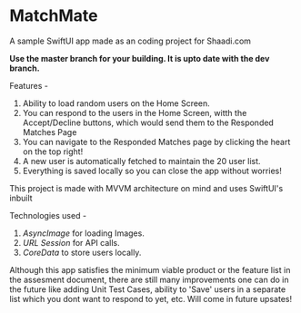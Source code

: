 # MatchMate
A sample SwiftUI app made as an coding project for Shaadi.com

**Use the master branch for your building. It is upto date with the dev branch.**

Features - 
1. Ability to load random users on the Home Screen.
2. You can respond to the users in the Home Screen, witth the Accept/Decline buttons, which would send them to the Responded Matches Page
3. You can navigate to the Responded Matches page by clicking the heart on the top right!
4. A new user is automatically fetched to maintain the 20 user list.
5. Everything is saved locally so you can close the app without worries!

This project is made with MVVM architecture on mind and uses SwiftUI's inbuilt

Technologies used - 
1. *AsyncImage* for loading Images.
2. *URL Session* for API calls.
3. *CoreData* to store users locally.

Although this app satisfies the minimum viable product or the feature list in the assesment document, there are still many improvements one can do in the future like adding Unit Test Cases, ability to 'Save' users in a separate list which you dont want to respond to yet, etc. Will come in future upsates!
